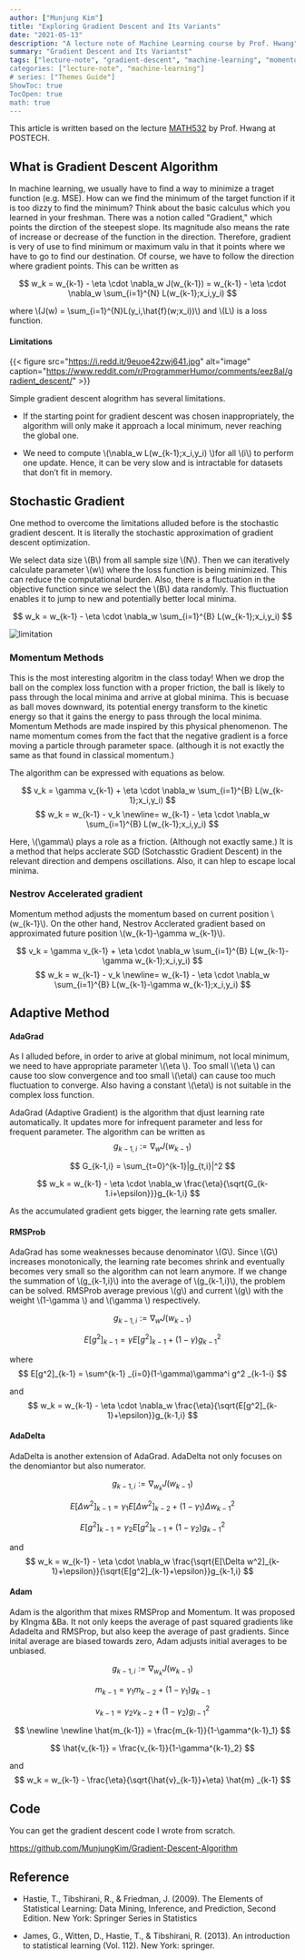 ```yaml
---
author: ["Munjung Kim"]
title: "Exploring Gradient Descent and Its Variants"
date: "2021-05-13"
description: "A lecture note of Machine Learning course by Prof. Hwang"
summary: "Gradient Descent and Its Variantst"
tags: ["lecture-note", "gradient-descent", "machine-learning", "momentum-methods","adagrad]
categories: ["lecture-note", "machine-learning"]
# series: ["Themes Guide"]
ShowToc: true
TocOpen: true
math: true
---
```




This article is written based on the lecture [MATH532](https://plms.postech.ac.kr/local/ubion/course/syllabusV.php?id=1022)  by Prof. Hwang at POSTECH.

## What is Gradient Descent Algorithm




In machine learning, we usually have to find a way to minimize a traget function (e.g. MSE). How can we find the minimum of the target function if it is too dizzy to find the minimum? Think about the basic calculus which you learned in your freshman. There was a notion called "Gradient," which points the dirction of the steepest slope. Its magnitude also means the rate of increase or decrease of the function in the direction. Therefore, gradient is very of use to find minimum or maximum valu in that it points where we have to go to find our destination. Of course, we have to follow the direction where gradient points. This can be written as


$$ 
w_k = w_{k-1} - \eta \cdot \nabla_w J(w_{k-1})
    = w_{k-1} - \eta \cdot \nabla_w \sum_{i=1}^{N} L(w_{k-1};x_i,y_i)
$$


where \\(J(w) = \sum_{i=1}^{N}L(y_i,\hat{f}(w;x_i))\\) and \\(L\\) is a loss function.

 
#### Limitations


{{< figure src="https://i.redd.it/9euoe42zwj641.jpg" alt="image" caption="https://www.reddit.com/r/ProgrammerHumor/comments/eez8al/gradient_descent/" >}}

Simple gradient descent alogrithm has several limitations.

* If the starting point for gradient descent was chosen inappropriately, the algorithm will only make it approach a local minimum, never reaching the global one.

* We need to compute  \\(\nabla_w L(w_{k-1};x_i,y_i) \\)for all \\(i\\) to perform one update. Hence, it can be very slow and is intractable for datasets that don’t
fit in memory.


## Stochastic Gradient 

One method to overcome the limitations alluded before is the stochastic gradient descent. It is literally the stochastic approximation of gradient descent optimization. 

We select data size \\(B\\) from all sample size \\(N\\). Then we can iteratively calculate parameter \\(w\\) where the loss function is being minimized. This can reduce the computational burden. Also, there is a fluctuation in the objective function since we select the \\(B\\) data randomly. This fluctuation enables it to jump to new and potentially better local minima. 

$$ 
w_k  = w_{k-1} - \eta \cdot \nabla_w \sum_{i=1}^{B} L(w_{k-1};x_i,y_i)
$$

![limitation](/images/POST/SGD.png)


### Momentum Methods

This is the most interesting algoritm in the class today! When we drop the ball on the complex loss function with a proper friction, the ball is likely to pass through the local minima and arrive at global minima.
This is becuase as ball moves downward, its potential energy transform to the kinetic energy so that it gains the energy to pass through the local minima. Momentum Methods are made inspired by this physical phenomenon. The name momentum comes from the fact that the negative gradient is a force moving a particle through parameter space. (although it is not exactly the same as that found in classical momentum.)

The algorithm can be expressed with equations as below.

$$ 
v_k = \gamma v_{k-1} +  \eta \cdot \nabla_w \sum_{i=1}^{B} L(w_{k-1};x_i,y_i)
$$
$$
w_k  = w_{k-1} - v_k 
     \newline= w_{k-1} - \eta \cdot \nabla_w \sum_{i=1}^{B} L(w_{k-1};x_i,y_i)
$$

Here, \\(\gamma\\) plays a role as a friction. (Although not exactly same.) 
It is a method that helps acclerate SGD (Sotchasstic Gradient Descent) in the relevant direction and dempens oscillations. Also, it can hlep to escape local minima.


### Nestrov Accelerated gradient

Momentum method adjusts the momentum based on current position \\(w_{k-1}\\). On the other hand, Nestrov Acclerated gradient based on approximated future position \\(w_{k-1}-\gamma w_{k-1}\\). 

$$ 
v_k = \gamma v_{k-1} +  \eta \cdot \nabla_w \sum_{i=1}^{B} L(w_{k-1}-\gamma w_{k-1};x_i,y_i)
$$
$$
w_k  = w_{k-1} - v_k 
     \newline= w_{k-1} - \eta \cdot \nabla_w \sum_{i=1}^{B} L(w_{k-1}-\gamma w_{k-1};x_i,y_i)
$$

## Adaptive Method

#### AdaGrad
As I alluded before, in order to arive at global minimum, not local minimum, we need to have appropriate parameter \\(\eta \\). Too small \\(\eta \\) can cause too slow convergence and too small \\(\eta\\) can cause too much fluctuation to converge. Also having a constant \\(\eta\\) is not suitable in the complex loss function. 

AdaGrad (Adaptive Gradient) is the algorithm that djust learning rate automatically. It updates more for infrequent parameter and less for frequent parameter. The algorithm can be written as 
$$
g_{k-1,i} := \nabla_w J(w_{k-1})
$$

$$
G_{k-1,i} = \sum_{t=0}^{k-1}|g_{t,i}|^2
$$

$$
w_k  = w_{k-1} - \eta \cdot \nabla_w \frac{\eta}{\sqrt{G_{k-1.i+\epsilon}}}g_{k-1,i}
$$

As the accumulated gradient gets bigger, the learning rate gets smaller. 

#### RMSProb

AdaGrad has some weaknesses because denominator \\(G\\). Since \\(G\\) increases monotonically, the learning rate becomes shrink and eventually becomes very small so the algorithm can not learn anymore. If we change the summation of \\(g_{k-1,i}\\) into the average of 
\\(g_{k-1,i}\\), the problem can be solved. RMSProb average previous \\(g\\) and current \\(g\\) with the weight \\(1-\gamma \\) and \\(\gamma \\) respectively.

$$
g_{k-1,i} := \nabla_w J(w_{k-1})
$$

$$
E[g^2]_{k-1} = \gamma E[g^2] _{k-1} + (1-\gamma) g^2 _{k-1}
$$

where
$$
E[g^2]_{k-1} = \sum^{k-1} _{i=0}(1-\gamma)\gamma^i g^2 _{k-1-i}
$$

and
$$
w_k  = w_{k-1} - \eta \cdot \nabla_w \frac{\eta}{\sqrt{E[g^2]_{k-1}+\epsilon}}g_{k-1,i}
$$

#### AdaDelta

AdaDelta is another extension of AdaGrad. AdaDelta not only focuses on the denomiantor but also numerator. 

$$
g_{k-1,i} := \nabla_{w_k} J(w_{k-1})
$$

$$
E[\Delta w^2]_{k-1} = \gamma_1 E[\Delta w^2] _{k-2} + (1-\gamma_1) \Delta w^2 _{k-1}
$$

$$
E[g^2]_{k-1} = \gamma_2 E[g^2] _{k-1} + (1-\gamma_2) g^2 _{k-1}
$$


and
$$
w_k  = w_{k-1} - \eta \cdot \nabla_w \frac{\sqrt{E[\Delta w^2]_{k-1}+\epsilon}}{\sqrt{E[g^2]_{k-1}+\epsilon}}g_{k-1,i}
$$

#### Adam


Adam is the algorithm that mixes RMSProp and Momentum. It was proposed by KIngma &Ba. It not only keeps the average of past squared gradients like Adadelta and RMSProp, but also keep the average of past gradients. Since inital average are biased towards zero, Adam adjusts initial averages to be unbiased. 


$$
g_{k-1,i} := \nabla_{w_k} J(w_{k-1})
$$




$$
m_{k-1} = \gamma_1 m_{k-2} + (1-\gamma_1)g_{k-1}
$$

$$
v_{k-1} = \gamma_2 v_{k-2} + (1-\gamma_2)g^2_{l-1}
$$

$$
\newline
\newline 
\hat{m_{k-1}} = \frac{m_{k-1}}{1-\gamma^{k-1}_1}
$$

$$
\hat{v_{k-1}} = \frac{v_{k-1}}{1-\gamma^{k-1}_2}
$$

and
$$
w_k  = w_{k-1} - \frac{\eta}{\sqrt{\hat{v}_{k-1}}+\eta} \hat{m} _{k-1}
$$


## Code

You can get the gradient descent code I wrote from scratch.

https://github.com/MunjungKim/Gradient-Descent-Algorithm


## Reference

* Hastie, T., Tibshirani, R., & Friedman, J. (2009). The Elements of Statistical Learning: Data Mining, Inference, and Prediction, Second Edition. New York: Springer Series in Statistics

* James, G., Witten, D., Hastie, T., & Tibshirani, R. (2013). An introduction to statistical learning (Vol. 112). New York: springer.





<!--

<--!To enable emoji globally, set `enableEmoji` to `true` in your site's [configuration](https://gohugo.io/getting-started/configuration/) and then you can type emoji shorthand codes directly in content files; e.g.

<p><span class="nowrap"><span class="emojify">🙈</span> <code>:see_no_evil:</code></span>  <span class="nowrap"><span class="emojify">🙉</span> <code>:hear_no_evil:</code></span>  <span class="nowrap"><span class="emojify">🙊</span> <code>:speak_no_evil:</code></span></p>
<br>

The [Emoji cheat sheet](http://www.emoji-cheat-sheet.com/) is a useful reference for emoji shorthand codes.

***

**N.B.** The above steps enable Unicode Standard emoji characters and sequences in Hugo, however the rendering of these glyphs depends on the browser and the platform. To style the emoji you can either use a third party emoji font or a font stack; e.g.

{{< highlight html >}}
.emoji {
  font-family: Apple Color Emoji, Segoe UI Emoji, NotoColorEmoji, Segoe UI Symbol, Android Emoji, EmojiSymbols;
}
{{< /highlight >}}

{{< css.inline >}}
<style>
.emojify {
	font-family: Apple Color Emoji, Segoe UI Emoji, NotoColorEmoji, Segoe UI Symbol, Android Emoji, EmojiSymbols;
	font-size: 2rem;
	vertical-align: middle;
}
@media screen and (max-width:650px) {
  .nowrap {
    display: block;
    margin: 25px 0;
  }
}
</style>
{{< /css.inline >}}

-->
